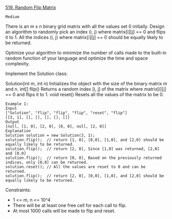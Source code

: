 [519. Random Flip Matrix](https://leetcode.com/problems/random-flip-matrix/description/)

`Medium`

There is an m x n binary grid matrix with all the values set 0 initially. Design an algorithm to randomly pick an index (i, j) where matrix[i][j] == 0 and flips it to 1. All the indices (i, j) where matrix[i][j] == 0 should be equally likely to be returned.

Optimize your algorithm to minimize the number of calls made to the built-in random function of your language and optimize the time and space complexity.

Implement the Solution class:

Solution(int m, int n) Initializes the object with the size of the binary matrix m and n.
int[] flip() Returns a random index [i, j] of the matrix where matrix[i][j] == 0 and flips it to 1.
void reset() Resets all the values of the matrix to be 0.
 
```
Example 1:
Input
["Solution", "flip", "flip", "flip", "reset", "flip"]
[[3, 1], [], [], [], [], []]
Output
[null, [1, 0], [2, 0], [0, 0], null, [2, 0]]
Explanation
Solution solution = new Solution(3, 1);
solution.flip();  // return [1, 0], [0,0], [1,0], and [2,0] should be equally likely to be returned.
solution.flip();  // return [2, 0], Since [1,0] was returned, [2,0] and [0,0]
solution.flip();  // return [0, 0], Based on the previously returned indices, only [0,0] can be returned.
solution.reset(); // All the values are reset to 0 and can be returned.
solution.flip();  // return [2, 0], [0,0], [1,0], and [2,0] should be equally likely to be returned.
```

Constraints:

- 1 <= m, n <= 10^4
- There will be at least one free cell for each call to flip.
- At most 1000 calls will be made to flip and reset.